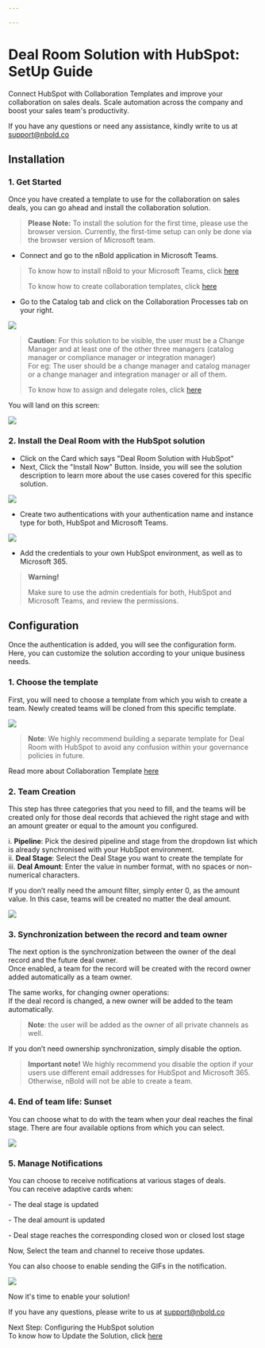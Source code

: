 ```yaml
---

---
```

# Deal Room Solution with HubSpot: SetUp Guide

Connect HubSpot with Collaboration Templates and improve your collaboration on sales deals. Scale automation across the company and boost your sales team's productivity.

If you have any questions or need any assistance, kindly write to us at [support@nbold.co](mailto:support@nbold.co)

## Installation

### 1. **Get Started**

Once you have created a template to use for the collaboration on sales deals, you can go ahead and install the collaboration solution.

> **Please Note:** To install the solution for the first time, please use the browser version. Currently, the first-time setup can only be done via the browser version of Microsoft team.

* Connect and go to the nBold application in Microsoft Teams.

> To know how to install nBold to your Microsoft Teams, click [here](https://docs.nbold.co/administrator-guide/quick-steps-to-onboard-on-nbold.html#_1-install-nbold-app-on-microsoft-teams)
>
> To know how to create collaboration templates, click [here](https://docs.nbold.co/collaboration-templates/create-a-new-collaboration-template.html#_1-create-a-team-that-will-be-the-original-team-for-the-template)

* Go to the Catalog tab and click on the Collaboration Processes tab on your right.

![](/media/screenshot-2022-11-07-at-15-52-01.png)

> **Caution**: For this solution to be visible, the user must be a Change Manager and at least one of the other three managers (catalog manager or compliance manager or integration manager)  
> For eg: The user should be a change manager and catalog manager or a change manager and integration manager or all of them.
>
> To know how to assign and delegate roles, click [here](https://docs.nbold.co/administrator-guide/delegate-template-catalog-administration.html)

You will land on this screen:

![](/media/screenshot-2022-11-07-at-15-30-31.png)

### 2. **Install the Deal Room with the HubSpot solution**

* Click on the Card which says "Deal Room Solution with HubSpot"
* Next, Click the "Install Now" Button. Inside, you will see the solution description to learn more about the use cases covered for this specific solution.

![](/media/screenshot-2022-11-07-at-15-32-10.png)

* Create two authentications with your authentication name and instance type for both, HubSpot and Microsoft Teams.

![](/media/screenshot-2022-11-07-at-15-34-26.png)

* Add the credentials to your own HubSpot environment, as well as to Microsoft 365.

> **Warning!**
>
> Make sure to use the admin credentials for both, HubSpot and Microsoft Teams, and review the permissions.


## Configuration

Once the authentication is added, you will see the configuration form.  
Here, you can customize the solution according to your unique business needs.

### 1. **Choose the template**

First, you will need to choose a template from which you wish to create a team.  Newly created teams will be cloned from this specific template.

   ![](https://user-images.githubusercontent.com/112711544/199476804-1e1f31b4-9c84-4046-aa79-d59dc45c1bc6.png)

   > **Note**: We highly recommend building a separate template for Deal Room with HubSpot to avoid any confusion within your governance policies in future.

Read more about Collaboration Template [here](https://docs.nbold.co/collaboration-templates/create-a-new-collaboration-template.html#_1-create-a-team-that-will-be-the-original-team-for-the-template)

### 2. **Team Creation**

This step has three categories that you need to fill, and the teams will be created only for those deal records that achieved the right stage and with an amount greater or equal to the amount you configured.

   i. **Pipeline**: Pick the desired pipeline and stage from the dropdown list which is already synchronised with your HubSpot environment.  
   ii. **Deal Stage**: Select the Deal Stage you want to create the template for  
   iii. **Deal Amount**: Enter the value in number format, with no spaces or non-numerical characters.  
     
   If you don’t really need the amount filter, simply enter 0, as the amount value. In this case, teams will be created no matter the deal amount.

![](https://user-images.githubusercontent.com/112711544/199488873-c0383d14-7b70-47bb-bd56-75aeb647080e.png)

### 3. **Synchronization between the record and team owner**

The next option is the synchronization between the owner of the deal record and the future deal owner.  
Once enabled, a team for the record will be created with the record owner added automatically as a team owner.

The same works, for changing owner operations:  
If the deal record is changed, a new owner will be added to the team automatically.

   > **Note**: the user will be added as the owner of all private channels as well.

  
If you don’t need ownership synchronization, simply disable the option.

> **Important note!** We highly recommend you disable the option if your users use different email addresses for HubSpot and Microsoft 365. Otherwise, nBold will not be able to create a team.

### 4. **End of team life: Sunset**

You can choose what to do with the team when your deal reaches the final stage. There are four available options from which you can select.

   ![](/media/screenshot-2022-11-03-at-11-00-30.png)
   
### 5. **Manage Notifications**

You can choose to receive notifications at various stages of deals.  
   You can receive adaptive cards when:

   \- The deal stage is updated

   \- The deal amount is updated

   \- Deal stage reaches the corresponding closed won or closed lost stage

     
   Now, Select the team and channel to receive those updates.

   You can also choose to enable sending the GIFs in the notification.

   ![](/media/screenshot-2022-11-03-at-15-09-57.png)

Now it's time to enable your solution!

If you have any questions, please write to us at support@nbold.co

Next Step: Configuring the HubSpot solution  
To know how to Update the Solution, click [here](https://docs.nbold.co/connected-apps/Update%20and%20Uninstall%20HubSpot%20Solution)